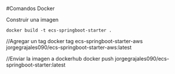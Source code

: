 #Comandos Docker

Construir una imagen
```
docker build -t ecs-springboot-starter .
```
//Agregar un tag
docker tag ecs-springboot-starter-aws jorgegrajales090/ecs-springboot-starter-aws:latest

//Enviar la imagen a dockerhub
docker push jorgegrajales090/ecs-springboot-starter:latest


